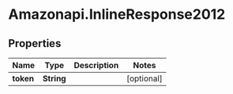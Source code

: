 # Amazonapi.InlineResponse2012

## Properties

Name | Type | Description | Notes
------------ | ------------- | ------------- | -------------
**token** | **String** |  | [optional] 


